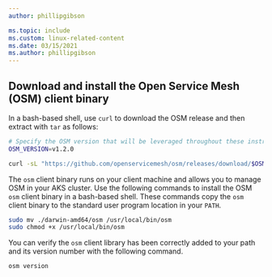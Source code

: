 ```yaml
---
author: phillipgibson

ms.topic: include
ms.custom: linux-related-content
ms.date: 03/15/2021
ms.author: phillipgibson
---
```


## Download and install the Open Service Mesh (OSM) client binary

In a bash-based shell, use `curl` to download the OSM release and then extract with `tar` as follows:

```bash
# Specify the OSM version that will be leveraged throughout these instructions
OSM_VERSION=v1.2.0

curl -sL "https://github.com/openservicemesh/osm/releases/download/$OSM_VERSION/osm-$OSM_VERSION-darwin-amd64.tar.gz" | tar -vxzf -
```

The `osm` client binary runs on your client machine and allows you to manage OSM in your AKS cluster. Use the following commands to install the OSM `osm` client binary in a bash-based shell. These commands copy the `osm` client binary to the standard user program location in your `PATH`.

```bash
sudo mv ./darwin-amd64/osm /usr/local/bin/osm
sudo chmod +x /usr/local/bin/osm
```

You can verify the `osm` client library has been correctly added to your path and its version number with the following command.

```bash
osm version
```
